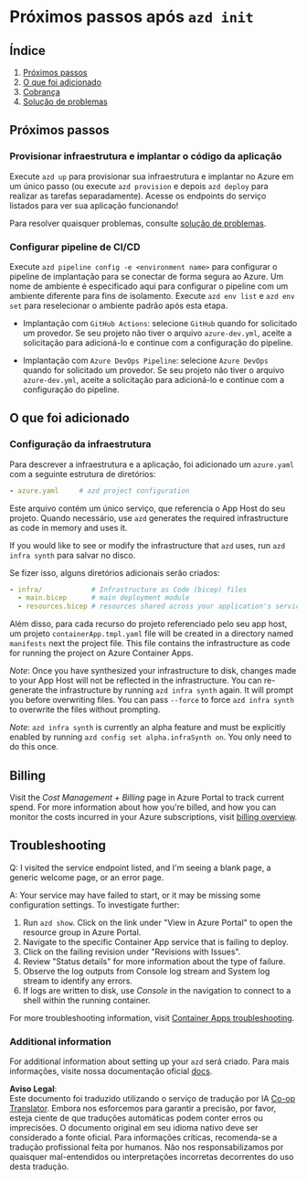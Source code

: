 <!--
CO_OP_TRANSLATOR_METADATA:
{
  "original_hash": "be745fda2aef9ee7ea772119fc6cdcf7",
  "translation_date": "2025-05-29T20:26:39+00:00",
  "source_file": "04-PracticalImplementation/samples/csharp/src/next-steps.md",
  "language_code": "br"
}
-->
# Próximos passos após `azd init`

## Índice

1. [Próximos passos](../../../../../../04-PracticalImplementation/samples/csharp/src)
2. [O que foi adicionado](../../../../../../04-PracticalImplementation/samples/csharp/src)
3. [Cobrança](../../../../../../04-PracticalImplementation/samples/csharp/src)
4. [Solução de problemas](../../../../../../04-PracticalImplementation/samples/csharp/src)

## Próximos passos

### Provisionar infraestrutura e implantar o código da aplicação

Execute `azd up` para provisionar sua infraestrutura e implantar no Azure em um único passo (ou execute `azd provision` e depois `azd deploy` para realizar as tarefas separadamente). Acesse os endpoints do serviço listados para ver sua aplicação funcionando!

Para resolver quaisquer problemas, consulte [solução de problemas](../../../../../../04-PracticalImplementation/samples/csharp/src).

### Configurar pipeline de CI/CD

Execute `azd pipeline config -e <environment name>` para configurar o pipeline de implantação para se conectar de forma segura ao Azure. Um nome de ambiente é especificado aqui para configurar o pipeline com um ambiente diferente para fins de isolamento. Execute `azd env list` e `azd env set` para reselecionar o ambiente padrão após esta etapa.

- Implantação com `GitHub Actions`: selecione `GitHub` quando for solicitado um provedor. Se seu projeto não tiver o arquivo `azure-dev.yml`, aceite a solicitação para adicioná-lo e continue com a configuração do pipeline.

- Implantação com `Azure DevOps Pipeline`: selecione `Azure DevOps` quando for solicitado um provedor. Se seu projeto não tiver o arquivo `azure-dev.yml`, aceite a solicitação para adicioná-lo e continue com a configuração do pipeline.

## O que foi adicionado

### Configuração da infraestrutura

Para descrever a infraestrutura e a aplicação, foi adicionado um `azure.yaml` com a seguinte estrutura de diretórios:

```yaml
- azure.yaml     # azd project configuration
```

Este arquivo contém um único serviço, que referencia o App Host do seu projeto. Quando necessário, use `azd` generates the required infrastructure as code in memory and uses it.

If you would like to see or modify the infrastructure that `azd` uses, run `azd infra synth` para salvar no disco.

Se fizer isso, alguns diretórios adicionais serão criados:

```yaml
- infra/            # Infrastructure as Code (bicep) files
  - main.bicep      # main deployment module
  - resources.bicep # resources shared across your application's services
```

Além disso, para cada recurso do projeto referenciado pelo seu app host, um projeto `containerApp.tmpl.yaml` file will be created in a directory named `manifests` next the project file. This file contains the infrastructure as code for running the project on Azure Container Apps.

*Note*: Once you have synthesized your infrastructure to disk, changes made to your App Host will not be reflected in the infrastructure. You can re-generate the infrastructure by running `azd infra synth` again. It will prompt you before overwriting files. You can pass `--force` to force `azd infra synth` to overwrite the files without prompting.

*Note*: `azd infra synth` is currently an alpha feature and must be explicitly enabled by running `azd config set alpha.infraSynth on`. You only need to do this once.

## Billing

Visit the *Cost Management + Billing* page in Azure Portal to track current spend. For more information about how you're billed, and how you can monitor the costs incurred in your Azure subscriptions, visit [billing overview](https://learn.microsoft.com/azure/developer/intro/azure-developer-billing).

## Troubleshooting

Q: I visited the service endpoint listed, and I'm seeing a blank page, a generic welcome page, or an error page.

A: Your service may have failed to start, or it may be missing some configuration settings. To investigate further:

1. Run `azd show`. Click on the link under "View in Azure Portal" to open the resource group in Azure Portal.
2. Navigate to the specific Container App service that is failing to deploy.
3. Click on the failing revision under "Revisions with Issues".
4. Review "Status details" for more information about the type of failure.
5. Observe the log outputs from Console log stream and System log stream to identify any errors.
6. If logs are written to disk, use *Console* in the navigation to connect to a shell within the running container.

For more troubleshooting information, visit [Container Apps troubleshooting](https://learn.microsoft.com/azure/container-apps/troubleshooting). 

### Additional information

For additional information about setting up your `azd` será criado. Para mais informações, visite nossa documentação oficial [docs](https://learn.microsoft.com/azure/developer/azure-developer-cli/make-azd-compatible?pivots=azd-convert).

**Aviso Legal**:  
Este documento foi traduzido utilizando o serviço de tradução por IA [Co-op Translator](https://github.com/Azure/co-op-translator). Embora nos esforcemos para garantir a precisão, por favor, esteja ciente de que traduções automáticas podem conter erros ou imprecisões. O documento original em seu idioma nativo deve ser considerado a fonte oficial. Para informações críticas, recomenda-se a tradução profissional feita por humanos. Não nos responsabilizamos por quaisquer mal-entendidos ou interpretações incorretas decorrentes do uso desta tradução.